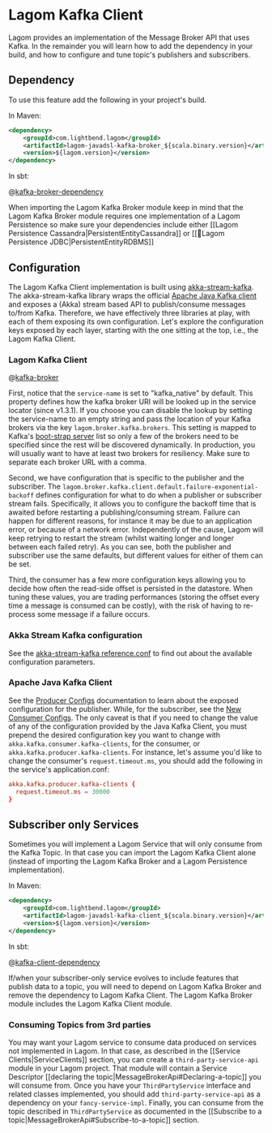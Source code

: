 # Lagom Kafka Client

Lagom provides an implementation of the Message Broker API that uses Kafka. In the remainder you will learn how to add the dependency in your build, and how to configure and tune topic's publishers and subscribers.

## Dependency

To use this feature add the following in your project's build.

In Maven:

```xml
<dependency>
    <groupId>com.lightbend.lagom</groupId>
    <artifactId>lagom-javadsl-kafka-broker_${scala.binary.version}</artifactId>
    <version>${lagom.version}</version>
</dependency>
```

In sbt:

@[kafka-broker-dependency](code/build-kafka.sbt)

When importing the Lagom Kafka Broker module keep in mind that the Lagom Kafka Broker module requires one implementation of a Lagom Persistence so make sure your dependencies include either [[Lagom Persistence Cassandra|PersistentEntityCassandra]] or [[Lagom Persistence JDBC|PersistentEntityRDBMS]]


## Configuration

The Lagom Kafka Client implementation is built using [akka-stream-kafka](https://github.com/akka/reactive-kafka). The akka-stream-kafka library wraps the official [Apache Java Kafka client](https://kafka.apache.org/documentation.html) and exposes a (Akka) stream based API to publish/consume messages to/from Kafka. Therefore, we have effectively three libraries at play, with each of them exposing its own configuration. Let's explore  the configuration keys exposed by each layer, starting with the one sitting at the top, i.e., the Lagom Kafka Client.

### Lagom Kafka Client

@[kafka-broker](../../../../../service/core/kafka/client/src/main/resources/reference.conf)

First, notice that the `service-name` is set to "kafka_native" by default. This property defines how the kafka broker URI will be looked up in the service locator (since v1.3.1). If you choose you can disable the lookup by setting the service-name to an empty string and pass the location of your Kafka brokers via the key `lagom.broker.kafka.brokers`. This setting is mapped to Kafka's [boot-strap server](https://kafka.apache.org/documentation/#producerconfigs) list so only a few of the brokers need to be specified since the rest will be discovered dynamically. In production, you will usually want to have at least two brokers for resiliency. Make sure to separate each broker URL with a comma.

Second, we have configuration that is specific to the publisher and the subscriber. The `lagom.broker.kafka.client.default.failure-exponential-backoff` defines configuration for what to do when a publisher or subscriber stream fails. Specifically, it allows you to configure the backoff time that is awaited before restarting a publishing/consuming stream. Failure can happen for different reasons, for instance it may be due to an application error, or because of a network error. Independently of the cause, Lagom will keep retrying to restart the stream (whilst waiting longer and longer between each failed retry). As you can see, both the publisher and subscriber use the same defaults, but different values for either of them can be set.

Third, the consumer has a few more configuration keys allowing you to decide how often the read-side offset is persisted in the datastore. When tuning these values, you are trading performances (storing the offset every time a message is consumed can be costly), with the risk of having to re-process some message if a failure occurs.

### Akka Stream Kafka configuration

See the [akka-stream-kafka reference.conf](https://github.com/akka/reactive-kafka/blob/master/core/src/main/resources/reference.conf) to find out about the available configuration parameters.

### Apache Java Kafka Client

See the [Producer Configs](https://kafka.apache.org/documentation.html#producerconfigs) documentation to learn about the exposed configuration for the publisher. While, for the subscriber, see the [New Consumer Configs](https://kafka.apache.org/documentation.html#newconsumerconfigs). The only caveat is that if you need to change the value of any of the configuration provided by the Java Kafka Client, you must prepend the desired configuration key you want to change with `akka.kafka.consumer.kafka-clients`, for the consumer, or `akka.kafka.producer.kafka-clients`. For instance, let's assume you'd like to change the consumer's `request.timeout.ms`, you should add the following in the service's application.conf:

```conf
akka.kafka.producer.kafka-clients {
  request.timeout.ms = 30000
}
```

## Subscriber only Services

Sometimes you will implement a Lagom Service that will only consume from the Kafka Topic. In that case you can import the Lagom Kafka Client alone (instead of importing the Lagom Kafka Broker and a Lagom Persistence implementation).

In Maven:

```xml
<dependency>
    <groupId>com.lightbend.lagom</groupId>
    <artifactId>lagom-javadsl-kafka-client_${scala.binary.version}</artifactId>
    <version>${lagom.version}</version>
</dependency>
```

In sbt:

@[kafka-client-dependency](code/build-kafka.sbt)

If/when your subscriber-only service evolves to include features that publish data to a topic, you will need to depend on Lagom Kafka Broker and remove the dependency to Lagom Kafka Client. The Lagom Kafka Broker module includes the Lagom Kafka Client module.

### Consuming Topics from 3rd parties

You may want your Lagom service to consume data produced on services not implemented in Lagom. In that case, as described in the [[Service Clients|ServiceClients]] section, you can create a `third-party-service-api` module in your Lagom project. That module will contain a Service Descriptor [[declaring the topic|MessageBrokerApi#Declaring-a-topic]] you will consume from. Once you have your `ThirdPartyService` interface and related classes implemented, you should add `third-party-service-api` as a dependency on your `fancy-service-impl`. Finally, you can consume from the topic described in `ThirdPartyService` as documented in the [[Subscribe to a topic|MessageBrokerApi#Subscribe-to-a-topic]] section.

